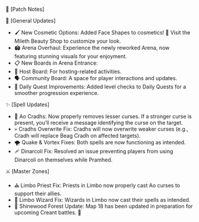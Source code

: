 📜 [Patch Notes]

🌟 [General Updates]

- 🖌️ New Cosmetic Options: Added Face Shapes to cosmetics! 🎨 Visit the Mileth Beauty Shop to customize your look.
- 🏟️ Arena Overhaul: Experience the newly reworked Arena, now featuring stunning visuals for your enjoyment.
- 📋 New Boards in Arena Entrance:
- 📜 Host Board: For hosting-related activities.
- 🗣️ Community Board: A space for player interactions and updates.
- 📅 Daily Quest Improvements: Added level checks to Daily Quests for a smoother progression experience.

✨ [Spell Updates]

- 🔮 Ao Cradhs: Now properly removes lesser curses. If a stronger curse is present, you’ll receive a message identifying the curse on the target.
- 💀 Cradhs Overwrite Fix: Cradhs will now overwrite weaker curses (e.g., Cradh will replace Beag Cradh on affected targets).
- 🌪️ Quake & Vortex Fixes: Both spells are now functioning as intended.
- 🩹 Dinarcoli Fix: Resolved an issue preventing players from using Dinarcoli on themselves while Pramhed.

⚔️ [Master Zones]

- ⛪ Limbo Priest Fix: Priests in Limbo now properly cast Ao curses to support their allies.
- 🔮 Limbo Wizard Fix: Wizards in Limbo now cast their spells as intended.
- 🌲 Shinewood Forest Update: Map 18 has been updated in preparation for upcoming Creant battles. 🐉
